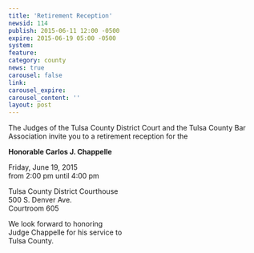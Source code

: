 ```yaml
---
title: 'Retirement Reception'
newsid: 114
publish: 2015-06-11 12:00 -0500
expire: 2015-06-19 05:00 -0500
system: 
feature: 
category: county
news: true
carousel: false
link: 
carousel_expire: 
carousel_content: ''
layout: post
---
```

<p>The Judges of the Tulsa County 
District Court and the Tulsa County
Bar Association invite you to a 
retirement reception for the</p>
<p><strong>Honorable Carlos J. Chappelle</strong></p>
<p>Friday, June 19, 2015<br>
from 2:00 pm until 4:00 pm </p>
<p>Tulsa County District Courthouse<br>
500 S. Denver Ave.<br>
Courtroom 605</p>
<p>We look forward to honoring <br>
Judge Chappelle for his service to <br>
Tulsa County.</p>